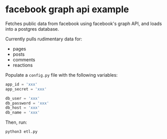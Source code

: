 # facebook graph api example

Fetches public data from facebook using facebook's graph API, and loads into a postgres database.

Currently pulls rudimentary data for:

- pages
- posts
- comments
- reactions

Populate a `config.py` file with the following variables:

```python
app_id = 'xxx'
app_secret = 'xxx'

db_user = 'xxx'
db_password = 'xxx'
db_host = 'xxx'
db_name = 'xxx'
```

Then, run:

```
python3 etl.py
```
